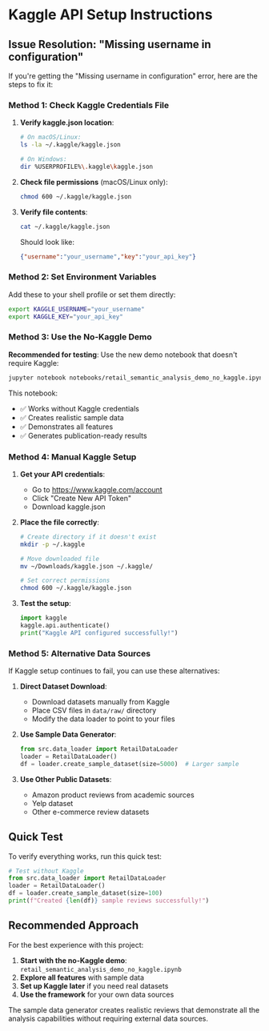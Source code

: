 # Kaggle API Setup Instructions

## Issue Resolution: "Missing username in configuration"

If you're getting the "Missing username in configuration" error, here are the steps to fix it:

### Method 1: Check Kaggle Credentials File

1. **Verify kaggle.json location**:
   ```bash
   # On macOS/Linux:
   ls -la ~/.kaggle/kaggle.json
   
   # On Windows:
   dir %USERPROFILE%\.kaggle\kaggle.json
   ```

2. **Check file permissions** (macOS/Linux only):
   ```bash
   chmod 600 ~/.kaggle/kaggle.json
   ```

3. **Verify file contents**:
   ```bash
   cat ~/.kaggle/kaggle.json
   ```
   
   Should look like:
   ```json
   {"username":"your_username","key":"your_api_key"}
   ```

### Method 2: Set Environment Variables

Add these to your shell profile or set them directly:

```bash
export KAGGLE_USERNAME="your_username"
export KAGGLE_KEY="your_api_key"
```

### Method 3: Use the No-Kaggle Demo

**Recommended for testing**: Use the new demo notebook that doesn't require Kaggle:
```bash
jupyter notebook notebooks/retail_semantic_analysis_demo_no_kaggle.ipynb
```

This notebook:
- ✅ Works without Kaggle credentials
- ✅ Creates realistic sample data
- ✅ Demonstrates all features
- ✅ Generates publication-ready results

### Method 4: Manual Kaggle Setup

1. **Get your API credentials**:
   - Go to https://www.kaggle.com/account
   - Click "Create New API Token"
   - Download kaggle.json

2. **Place the file correctly**:
   ```bash
   # Create directory if it doesn't exist
   mkdir -p ~/.kaggle
   
   # Move downloaded file
   mv ~/Downloads/kaggle.json ~/.kaggle/
   
   # Set correct permissions
   chmod 600 ~/.kaggle/kaggle.json
   ```

3. **Test the setup**:
   ```python
   import kaggle
   kaggle.api.authenticate()
   print("Kaggle API configured successfully!")
   ```

### Method 5: Alternative Data Sources

If Kaggle setup continues to fail, you can use these alternatives:

1. **Direct Dataset Download**:
   - Download datasets manually from Kaggle
   - Place CSV files in `data/raw/` directory
   - Modify the data loader to point to your files

2. **Use Sample Data Generator**:
   ```python
   from src.data_loader import RetailDataLoader
   loader = RetailDataLoader()
   df = loader.create_sample_dataset(size=5000)  # Larger sample
   ```

3. **Use Other Public Datasets**:
   - Amazon product reviews from academic sources
   - Yelp dataset
   - Other e-commerce review datasets

## Quick Test

To verify everything works, run this quick test:

```python
# Test without Kaggle
from src.data_loader import RetailDataLoader
loader = RetailDataLoader()
df = loader.create_sample_dataset(size=100)
print(f"Created {len(df)} sample reviews successfully!")
```

## Recommended Approach

For the best experience with this project:

1. **Start with the no-Kaggle demo**: `retail_semantic_analysis_demo_no_kaggle.ipynb`
2. **Explore all features** with sample data
3. **Set up Kaggle later** if you need real datasets
4. **Use the framework** for your own data sources

The sample data generator creates realistic reviews that demonstrate all the analysis capabilities without requiring external data sources.